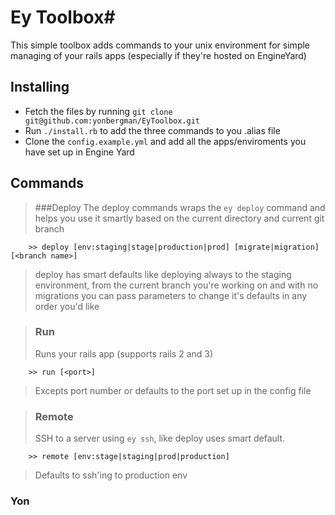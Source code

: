 # Ey Toolbox#
This simple toolbox adds commands to your unix environment
for simple managing of your rails apps (especially if they're hosted on EngineYard)

## Installing ##
- Fetch the files by running `git clone git@github.com:yonbergman/EyToolbox.git`  
- Run `./install.rb` to add the three commands to you .alias file  
- Clone the `config.example.yml` and add all the apps/enviroments you have set up in Engine Yard

## Commands ##
> ###Deploy
> The deploy commands wraps the `ey deploy` command and helps you use it smartly based on the current directory and current git branch

        >> deploy [env:staging|stage|production|prod] [migrate|migration] [<branch name>]

> deploy has smart defaults like deploying always to the staging environment, from the current branch you're working on and with no migrations
you can pass parameters to change it's defaults in any order you'd like

> ### Run
> Runs your rails app (supports rails 2 and 3)

        >> run [<port>]

> Excepts port number or defaults to the port set up in the config file

> ### Remote
> SSH to a server using `ey ssh`, like deploy uses smart default.

        >> remote [env:stage|staging|prod|production]

>Defaults to ssh'ing to production env



### Yon
